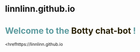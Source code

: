 # linnlinn.github.io

<h1 style="color: #5e9ca0;">Welcome to the <span style="color: #2b2301;">Botty chat-bot</span> !</h1>

<hrefhttps://linnlinn.github.io
